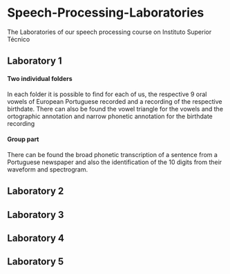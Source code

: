 # Speech-Processing-Laboratories
The Laboratories of our speech processing course on Instituto Superior Técnico

## Laboratory 1
  #### Two individual folders
  
   In each folder it is possible to find for each of us, the respective
   9 oral vowels of European Portuguese recorded and a recording of the respective birthdate.
   There can also be found the vowel triangle for the vowels and the ortographic annotation and narrow phonetic annotation for the birthdate recording
   
  #### Group part
  
   There can be found the broad phonetic transcription of a sentence from a Portuguese newspaper and also the identification of the 10        digits from their waveform and spectrogram.
## Laboratory 2
    
## Laboratory 3
  
## Laboratory 4
  
## Laboratory 5
